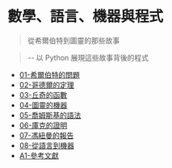 # 數學、語言、機器與程式

> 從希爾伯特到圖靈的那些故事

> -- 以 Python 展現這些故事背後的程式

* [01-希爾伯特的問題](01-希爾伯特的問題.md)
* [02-哥德爾的定理](02-哥德爾的定理.md)
* [03-丘奇的函數](03-丘奇的函數.md)
* [04-圖靈的機器](04-圖靈的機器.md)
* [05-喬姆斯基的語法](05-喬姆斯基的語法.md)
* [06-庫克的證明](06-庫克的證明.md)
* [07-馮紐曼的報告](07-馮紐曼的報告.md)
* [08-從語言到機器](08-從語言到機器.md)
* [A1-參考文獻](A1-參考文獻.md)
